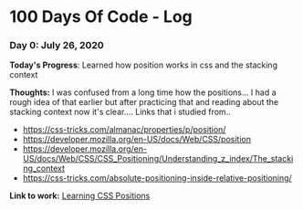 # 100 Days Of Code - Log

<!---

### Day 0: February 30, 2016 (Example 1)
##### (delete me or comment me out)

**Today's Progress**: Fixed CSS, worked on canvas functionality for the app.

**Thoughts:** I really struggled with CSS, but, overall, I feel like I am slowly getting better at it. Canvas is still new for me, but I managed to figure out some basic functionality.

**Link to work:** [Calculator App](http://www.example.com)

-->
 
 ### Day 0: July 26, 2020

**Today's Progress**: Learned how position works in css and the stacking context

**Thoughts:** I was confused from a long time how the positions... I had a rough idea of that earlier but after practicing that and reading about the stacking context now it's clear....
Links that i studied from..
 - https://css-tricks.com/almanac/properties/p/position/
 - https://developer.mozilla.org/en-US/docs/Web/CSS/position
 - https://developer.mozilla.org/en-US/docs/Web/CSS/CSS_Positioning/Understanding_z_index/The_stacking_context
 - https://css-tricks.com/absolute-positioning-inside-relative-positioning/

**Link to work:** [Learning CSS Positions](https://github.com/sukhiboi/learning_css_positions)
